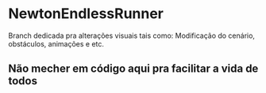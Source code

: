 # NewtonEndlessRunner

Branch dedicada pra alterações visuais tais como: Modificação do cenário, obstáculos, animações e etc.

## Não mecher em código aqui pra facilitar a vida de todos

